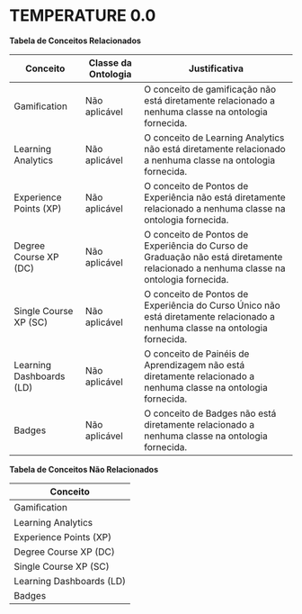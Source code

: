 # TEMPERATURE 0.0
**Tabela de Conceitos Relacionados**

| Conceito | Classe da Ontologia | Justificativa |
|---|---|---|
| Gamiﬁcation | Não aplicável | O conceito de gamificação não está diretamente relacionado a nenhuma classe na ontologia fornecida. |
| Learning Analytics | Não aplicável | O conceito de Learning Analytics não está diretamente relacionado a nenhuma classe na ontologia fornecida. |
| Experience Points (XP) | Não aplicável | O conceito de Pontos de Experiência não está diretamente relacionado a nenhuma classe na ontologia fornecida. |
| Degree Course XP (DC) | Não aplicável | O conceito de Pontos de Experiência do Curso de Graduação não está diretamente relacionado a nenhuma classe na ontologia fornecida. |
| Single Course XP (SC) | Não aplicável | O conceito de Pontos de Experiência do Curso Único não está diretamente relacionado a nenhuma classe na ontologia fornecida. |
| Learning Dashboards (LD) | Não aplicável | O conceito de Painéis de Aprendizagem não está diretamente relacionado a nenhuma classe na ontologia fornecida. |
| Badges | Não aplicável | O conceito de Badges não está diretamente relacionado a nenhuma classe na ontologia fornecida. |

**Tabela de Conceitos Não Relacionados**

| Conceito |
|---|
| Gamiﬁcation |
| Learning Analytics |
| Experience Points (XP) |
| Degree Course XP (DC) |
| Single Course XP (SC) |
| Learning Dashboards (LD) |
| Badges |